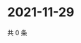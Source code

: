 # 2021-11-29

共 0 条

<!-- BEGIN WEIBO -->
<!-- 最后更新时间 Mon Nov 29 2021 02:00:50 GMT+0800 (China Standard Time) -->

<!-- END WEIBO -->
